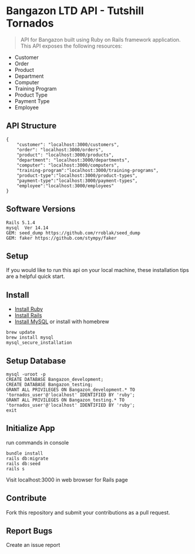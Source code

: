 # Bangazon LTD API - Tutshill Tornados

> API for Bangazon built using Ruby on Rails framework application.
This API exposes the following resources:
* Customer
* Order
* Product
* Department
* Computer
* Training Program
* Product Type
* Payment Type
* Employee


## API Structure
```
{
    "customer": "localhost:3000/customers", 
    "order": "localhost:3000/orders", 
    "product": "localhost:3000/products",
    "department": "localhost:3000/departments",
    "computer": "localhost:3000/computers",
    "training-program":"localhost:3000/training-programs",
    "product-type":"localhost:3000/product-types",
    "payment-type":"localhost:3000/payment-types",
    "employee":"localhost:3000/employees"
}
```

## Software Versions

```
Rails 5.1.4
mysql  Ver 14.14
GEM: seed_dump https://github.com/rroblak/seed_dump
GEM: faker https://github.com/stympy/faker
```

## Setup

If you would like to run this api on your local machine, these installation tips are a helpful quick start. 

## Install

* [Install Ruby](https://www.ruby-lang.org/en/documentation/installation/)
* [Install Rails](https://github.com/tbsvttr/install-ruby-and-rails)
* [Install MySQL](https://www.mysql.com/downloads/) or install with homebrew

```
brew update
brew install mysql
mysql_secure_installation
```

## Setup Database

```
mysql -uroot -p
CREATE DATABASE Bangazon_development;
CREATE DATABASE Bangazon_testing;
GRANT ALL PRIVILEGES ON Bangazon_development.* TO 'tornados_user'@'localhost' IDENTIFIED BY 'ruby';
GRANT ALL PRIVILEGES ON Bangazon_testing.* TO 'tornados_user'@'localhost' IDENTIFIED BY 'ruby';
exit
```

## Initialize App

run commands in console
``` 
bundle install
rails db:migrate
rails db:seed
rails s
```
Visit localhost:3000 in web browser for Rails page

## Contribute
Fork this repository and submit your contributions as a pull request.

## Report Bugs
Create an issue report
